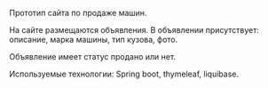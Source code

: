 Прототип сайта по продаже машин.

На сайте размещаются объявления.
В объявлении присутствует: описание, марка машины, тип кузова, фото.

Объявление имеет статус продано или нет.

Используемые технологии:
Spring boot, thymeleaf, liquibase.